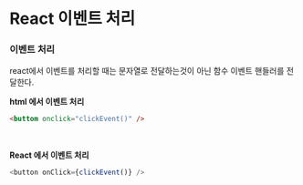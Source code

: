 # React 이벤트 처리

### 이벤트 처리
react에서 이벤트를 처리할 때는 문자열로 전달하는것이 아닌 함수 이벤트 핸들러를 전달한다.<br>

**html 에서 이벤트 처리**
```html
<buttom onclick="clickEvent()" />
```

<br>

**React 에서 이벤트 처리**
```javascript
<button onClick={clickEvent()} />
```


